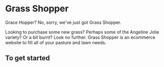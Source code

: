 # Grass Shopper

Grace Hopper? No, sorry, we've just got Grass Shopper.

Looking to purchase some new grass? Perhaps some of the Angeline Jolie variety? Or a bit burnt? Look no further. Grass Shopper is an ecommerce website to fill all of your pasture and lawn needs.

## To get started

